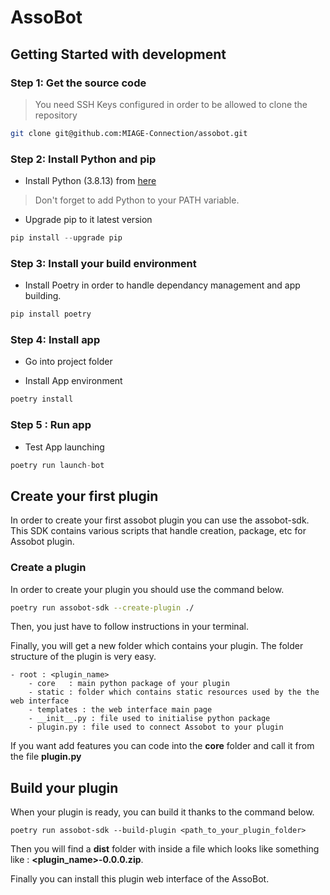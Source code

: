 # AssoBot

## Getting Started with development

### Step 1: Get the source code

> You need SSH Keys configured in order to be allowed to clone the repository

```bash
git clone git@github.com:MIAGE-Connection/assobot.git
```

### Step 2: Install Python and pip 

* Install Python (3.8.13) from [here](https://www.python.org/downloads/release/python-3813/)

> Don't forget to add Python to your PATH variable.

* Upgrade pip to it latest version 

```powershell
pip install --upgrade pip
```

### Step 3: Install your build environment

* Install Poetry in order to handle dependancy management and app building.

```powershell
pip install poetry
```

### Step 4: Install app

* Go into project folder

* Install App environment 

```powershell
poetry install
```

### Step 5 : Run app

* Test App launching

```python
poetry run launch-bot
```

## Create your first plugin

In order to create your first assobot plugin you can use the assobot-sdk. This SDK contains various scripts that handle creation, package, etc for Assobot plugin.

### Create a plugin

In order to create your plugin you should use the command below.

```bash
poetry run assobot-sdk --create-plugin ./
```

Then, you just have to follow instructions in your terminal. 

Finally, you will get a new folder which contains your plugin. The folder structure of the plugin is very easy. 

```
- root : <plugin_name>
    - core   : main python package of your plugin
    - static : folder which contains static resources used by the the web interface
    - templates : the web interface main page
    - __init__.py : file used to initialise python package
    - plugin.py : file used to connect Assobot to your plugin
```

If you want add features you can code into the **core** folder and call it from the file **plugin.py**

## Build your plugin

When your plugin is ready, you can build it thanks to the command below.

```
poetry run assobot-sdk --build-plugin <path_to_your_plugin_folder>
```
Then you will find a **dist** folder with inside a file which looks like something like : **<plugin_name>-0.0.0.zip**. 

Finally you can install this plugin web interface of the AssoBot.
